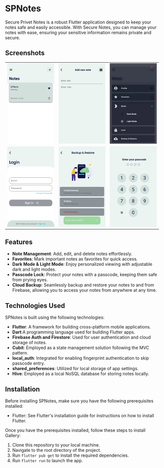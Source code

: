 # SPNotes

Secure Privet Notes is a robust Flutter application designed to keep your notes safe and easily accessible.
 With Secure Notes, you can manage your notes with ease, ensuring your sensitive information remains private and secure.

## Screenshots

<table>

  <tr>
    <td><img src="/screenshots/home.jpg" width=270 ></td>
    <td><img src="/screenshots/add-note.jpg" width=270 ></td>
    <td><img src="/screenshots/drawer.jpg" width=270 ></td>
    </tr>
  
  <tr>
     <td><img src="/screenshots/login.jpg" width=270 ></td>
    <td><img src="/screenshots/backup-restore.jpg" width=270 ></td>
    <td><img src="/screenshots/passcode.jpg" width=270 ></td>
  </tr>
 </table>
 
## Features

- **Note Management**: Add, edit, and delete notes effortlessly.
- **Favorites**: Mark important notes as favorites for quick access.
- **Dark Mode & Light Mode**: Enjoy personalized viewing with adjustable dark and light modes.
- **Passcode Lock**: Protect your notes with a passcode, keeping them safe from prying eyes.
- **Cloud Backup**: Seamlessly backup and restore your notes to and from Firebase, allowing you to access your notes from anywhere at any time.

## Technologies Used

SPNotes is built using the following technologies:

- **Flutter**: A framework for building cross-platform mobile applications.
- **Dart**:A programming language used for building Flutter apps.
- **Firebase Auth and Firestore**: Used for user authentication and cloud storage of notes.
- **Cubit**: Employed as a state management solution following the MVC pattern.
- **local_auth**: Integrated for enabling fingerprint authentication to skip passcode entry.
- **shared_preferences**: Utilized for local storage of app settings.
- **Hive**: Employed as a local NoSQL database for storing notes locally.

## Installation

Before installing SPNotes, make sure you have the following prerequisites installed:

- Flutter: See Flutter's installation guide for instructions on how to install Flutter.

Once you have the prerequisites installed, follow these steps to install Gallery:

1. Clone this repository to your local machine.
2. Navigate to the root directory of the project.
3. Run `flutter pub get` to install the required dependencies.
4. Run `flutter run` to launch the app.
